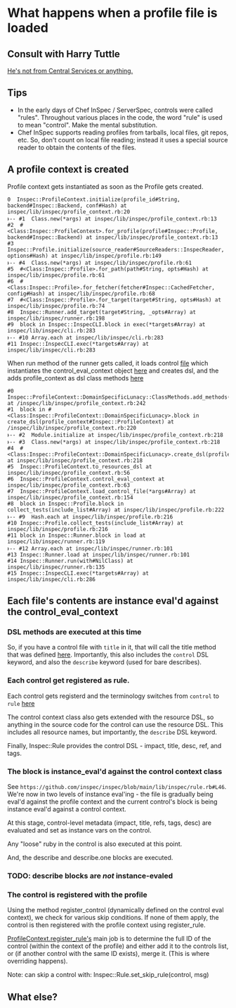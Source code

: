 # What happens when a profile file is loaded

## Consult with Harry Tuttle

[He's not from Central Services or anything.](https://youtu.be/VRfoIyx8KfU?t=2m41s)

## Tips

* In the early days of Chef InSpec / ServerSpec, controls were called "rules".  Throughout various places in the code, the word "rule" is used to mean "control".  Make the mental substitution.
* Chef InSpec supports reading profiles from tarballs, local files, git repos, etc.  So, don't count on local file reading; instead it uses a special source reader to obtain the contents of the files.

## A profile context is created

Profile context gets instantiated as soon as the Profile gets created.

    0  Inspec::ProfileContext.initialize(profile_id#String, backend#Inspec::Backend, conf#Hash) at inspec/lib/inspec/profile_context.rb:20
    ͱ-- #1  Class.new(*args) at inspec/lib/inspec/profile_context.rb:13
    #2  #<Class:Inspec::ProfileContext>.for_profile(profile#Inspec::Profile, backend#Inspec::Backend) at inspec/lib/inspec/profile_context.rb:13
    #3  Inspec::Profile.initialize(source_reader#SourceReaders::InspecReader, options#Hash) at inspec/lib/inspec/profile.rb:149
    ͱ-- #4  Class.new(*args) at inspec/lib/inspec/profile.rb:61
    #5  #<Class:Inspec::Profile>.for_path(path#String, opts#Hash) at inspec/lib/inspec/profile.rb:61
    #6  #<Class:Inspec::Profile>.for_fetcher(fetcher#Inspec::CachedFetcher, config#Hash) at inspec/lib/inspec/profile.rb:68
    #7  #<Class:Inspec::Profile>.for_target(target#String, opts#Hash) at inspec/lib/inspec/profile.rb:74
    #8  Inspec::Runner.add_target(target#String, _opts#Array) at inspec/lib/inspec/runner.rb:198
    #9  block in Inspec::InspecCLI.block in exec(*targets#Array) at inspec/lib/inspec/cli.rb:283
    ͱ-- #10 Array.each at inspec/lib/inspec/cli.rb:283
    #11 Inspec::InspecCLI.exec(*targets#Array) at inspec/lib/inspec/cli.rb:283


When run method of the runner gets called, it loads control [file](https://github.com/inspec/inspec/blob/master/lib/inspec/profile_context.rb#L151) which instantiates the control_eval_context object [here](https://github.com/inspec/inspec/blob/master/lib/inspec/profile_context.rb#L61) and creates dsl, and the adds profile_context as dsl class methods [here](https://github.com/inspec/inspec/blob/main/lib/inspec/profile_context.rb#L243)

    #0  Inspec::ProfileContext::DomainSpecificLunacy::ClassMethods.add_methods(profile_context#Inspec::ProfileContext) at /inspec/lib/inspec/profile_context.rb:242
    #1  block in #<Class:Inspec::ProfileContext::DomainSpecificLunacy>.block in create_dsl(profile_context#Inspec::ProfileContext) at /inspec/lib/inspec/profile_context.rb:220
    ͱ-- #2  Module.initialize at inspec/lib/inspec/profile_context.rb:218
    ͱ-- #3  Class.new(*args) at inspec/lib/inspec/profile_context.rb:218
    #4  #<Class:Inspec::ProfileContext::DomainSpecificLunacy>.create_dsl(profile_context#Inspec::ProfileContext) at inspec/lib/inspec/profile_context.rb:218
    #5  Inspec::ProfileContext.to_resources_dsl at inspec/lib/inspec/profile_context.rb:56
    #6  Inspec::ProfileContext.control_eval_context at inspec/lib/inspec/profile_context.rb:63
    #7  Inspec::ProfileContext.load_control_file(*args#Array) at inspec/lib/inspec/profile_context.rb:154
    #8  block in Inspec::Profile.block in collect_tests(include_list#Array) at inspec/lib/inspec/profile.rb:222
    ͱ-- #9  Hash.each at inspec/lib/inspec/profile.rb:216
    #10 Inspec::Profile.collect_tests(include_list#Array) at inspec/lib/inspec/profile.rb:216
    #11 block in Inspec::Runner.block in load at inspec/lib/inspec/runner.rb:119
    ͱ-- #12 Array.each at inspec/lib/inspec/runner.rb:101
    #13 Inspec::Runner.load at inspec/lib/inspec/runner.rb:101
    #14 Inspec::Runner.run(with#NilClass) at inspec/lib/inspec/runner.rb:135
    #15 Inspec::InspecCLI.exec(*targets#Array) at inspec/lib/inspec/cli.rb:286

## Each file's contents are instance eval'd against the control_eval_context

### DSL methods are executed at this time

So, if you have a control file with `title` in it, that will call the title method that was defined [here](https://github.com/inspec/inspec/blob/main/lib/inspec/control_eval_context.rb#L46).  Importantly, this also includes the `control` DSL keyword, and also the `describe` keyword (used for bare describes).

### Each control get registered as rule.

Each control gets registerd and the terminology switches from `control` to `rule` [here](https://github.com/inspec/inspec/blob/main/lib/inspec/control_eval_context.rb#L57)

The control context class also gets extended with the resource DSL, so anything in the source code for the control can use the resource DSL.  This includes all resource names, but importantly, the `describe` DSL keyword.

Finally, Inspec::Rule provides the control DSL - impact, title, desc, ref, and tags.

### The block is instance_eval'd against the control context class

See `https://github.com/inspec/inspec/blob/main/lib/inspec/rule.rb#L46`.  We're now in two levels of instance eval'ing - the file is gradually being eval'd against the profile context and the current control's block is being instance eval'd against a control context.

At this stage, control-level metadata (impact, title, refs, tags, desc) are evaluated and set as instance vars on the control.

Any "loose" ruby in the control is also executed at this point.

And, the describe and describe.one blocks are executed.

### TODO: describe blocks are *not* instance-evaled

### The control is registered with the profile

Using the method register_control (dynamically defined on the control eval context), we check for various skip conditions.  If none of them apply, the control is then registered with the profile context using register_rule.

[ProfileContext.register_rule's](https://github.com/inspec/inspec/blob/main/lib/inspec/profile_context.rb#L183) main job is to determine the full ID of the control (within the context of the profile) and either add it to the controls list, or (if another control with the same ID exists), merge it.  (This is where overriding happens).

Note: can skip a control with:
Inspec::Rule.set_skip_rule(control, msg)

## What else?
